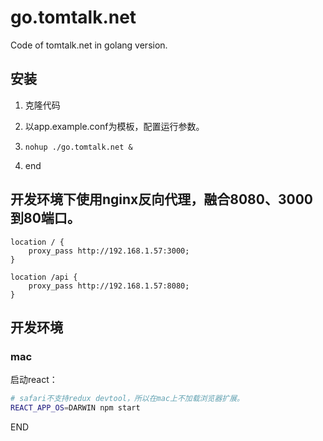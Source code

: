 # go.tomtalk.net

Code of tomtalk.net in golang version.

## 安装

1. 克隆代码

2. 以app.example.conf为模板，配置运行参数。

3. `nohup ./go.tomtalk.net &`

4. end

## 开发环境下使用nginx反向代理，融合8080、3000到80端口。

```
location / {
    proxy_pass http://192.168.1.57:3000;
}

location /api {
    proxy_pass http://192.168.1.57:8080;
}
```

## 开发环境

### mac

启动react：

```bash
# safari不支持redux devtool，所以在mac上不加载浏览器扩展。
REACT_APP_OS=DARWIN npm start
```
END